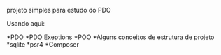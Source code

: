 projeto simples para estudo do PDO 

Usando aqui:

*PDO 
*PDO Exeptions
*POO
*Alguns conceitos de estrutura de projeto
*sqlite
*psr4
*Composer

